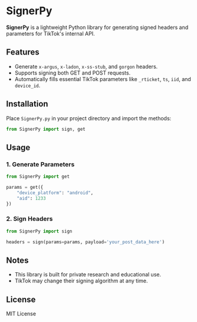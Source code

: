 # SignerPy

**SignerPy** is a lightweight Python library for generating signed headers and parameters for TikTok's internal API.

## Features

- Generate `x-argus`, `x-ladon`, `x-ss-stub`, and `gorgon` headers.
- Supports signing both GET and POST requests.
- Automatically fills essential TikTok parameters like `_rticket`, `ts`, `iid`, and `device_id`.

## Installation

Place `SignerPy.py` in your project directory and import the methods:

```python
from SignerPy import sign, get
```

## Usage

### 1. Generate Parameters

```python
from SignerPy import get

params = get({
    "device_platform": "android",
    "aid": 1233
})
```

### 2. Sign Headers

```python
from SignerPy import sign

headers = sign(params=params, payload='your_post_data_here')
```

## Notes

- This library is built for private research and educational use.
- TikTok may change their signing algorithm at any time.

## License

MIT License